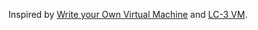 Inspired by [Write your Own Virtual Machine](https://www.jmeiners.com/lc3-vm/) and [LC-3 VM](https://github.com/robmorgan/go-lc3-vm).